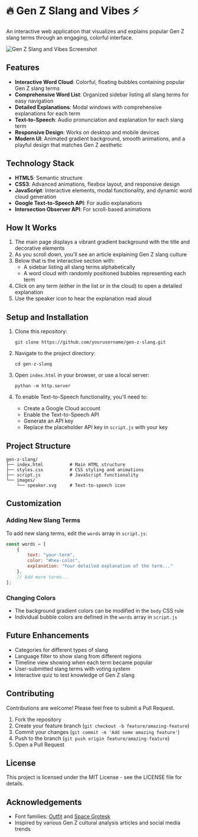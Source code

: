 # 🔥 Gen Z Slang and Vibes ⚡

An interactive web application that visualizes and explains popular Gen Z slang terms through an engaging, colorful interface.

![Gen Z Slang and Vibes Screenshot](https://placeholder-image.com/gen-z-slang-screenshot.png)

## Features

- **Interactive Word Cloud**: Colorful, floating bubbles containing popular Gen Z slang terms
- **Comprehensive Word List**: Organized sidebar listing all slang terms for easy navigation
- **Detailed Explanations**: Modal windows with comprehensive explanations for each term
- **Text-to-Speech**: Audio pronunciation and explanation for each slang term
- **Responsive Design**: Works on desktop and mobile devices
- **Modern UI**: Animated gradient background, smooth animations, and a playful design that matches Gen Z aesthetic

## Technology Stack

- **HTML5**: Semantic structure
- **CSS3**: Advanced animations, flexbox layout, and responsive design
- **JavaScript**: Interactive elements, modal functionality, and dynamic word cloud generation
- **Google Text-to-Speech API**: For audio explanations
- **Intersection Observer API**: For scroll-based animations

## How It Works

1. The main page displays a vibrant gradient background with the title and decorative elements
2. As you scroll down, you'll see an article explaining Gen Z slang culture
3. Below that is the interactive section with:
   - A sidebar listing all slang terms alphabetically
   - A word cloud with randomly positioned bubbles representing each term
4. Click on any term (either in the list or in the cloud) to open a detailed explanation
5. Use the speaker icon to hear the explanation read aloud

## Setup and Installation

1. Clone this repository:
   ```
   git clone https://github.com/yourusername/gen-z-slang.git
   ```

2. Navigate to the project directory:
   ```
   cd gen-z-slang
   ```

3. Open `index.html` in your browser, or use a local server:
   ```
   python -m http.server
   ```

4. To enable Text-to-Speech functionality, you'll need to:
   - Create a Google Cloud account
   - Enable the Text-to-Speech API
   - Generate an API key
   - Replace the placeholder API key in `script.js` with your key

## Project Structure

```
gen-z-slang/
├── index.html          # Main HTML structure
├── styles.css          # CSS styling and animations
├── script.js           # JavaScript functionality
└── images/
    └── speaker.svg     # Text-to-speech icon
```

## Customization

### Adding New Slang Terms

To add new slang terms, edit the `words` array in `script.js`:

```javascript
const words = [
    { 
        text: "your-term", 
        color: "#hex-color", 
        explanation: "Your detailed explanation of the term..." 
    },
    // Add more terms...
];
```

### Changing Colors

- The background gradient colors can be modified in the `body` CSS rule
- Individual bubble colors are defined in the `words` array in `script.js`

## Future Enhancements

- Categories for different types of slang
- Language filter to show slang from different regions
- Timeline view showing when each term became popular
- User-submitted slang terms with voting system
- Interactive quiz to test knowledge of Gen Z slang

## Contributing

Contributions are welcome! Please feel free to submit a Pull Request.

1. Fork the repository
2. Create your feature branch (`git checkout -b feature/amazing-feature`)
3. Commit your changes (`git commit -m 'Add some amazing feature'`)
4. Push to the branch (`git push origin feature/amazing-feature`)
5. Open a Pull Request

## License

This project is licensed under the MIT License - see the LICENSE file for details.

## Acknowledgements

- Font families: [Outfit](https://fonts.google.com/specimen/Outfit) and [Space Grotesk](https://fonts.google.com/specimen/Space+Grotesk)
- Inspired by various Gen Z cultural analysis articles and social media trends
